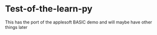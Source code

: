 # Test-of-the-learn-py
This has the port of the applesoft BASIC demo and will maybe have other things later
